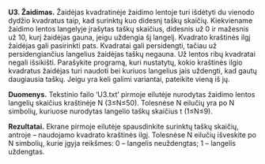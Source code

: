 **U3. Žaidimas.**
Žaidėjas kvadratinėje žaidimo lentoje turi išdėtyti du vienodo dydžio kvadratus taip, kad surinktų kuo
didesnį taškų skaičių. Kiekviename žaidimo lentos langelyje įrašytas taškų skaičius, didesnis už 0 ir mažesnis už 10,
kurį žaidėjas gauna, jeigu uždengia šį langelį. Kvadrato kraštinės ilgį žaidėjas gali pasirinkti pats. Kvadratai gali
persidengti, tačiau už persidengiančius langelius žaidėjas taškų negauna. Už lentos ribų kvadratai negali išsikišti.
Parašykite programą, kuri nustatytų, kokio kraštinės ilgio kvadratus žaidėjas turi naudoti bei kuriuos langelius jais
uždengti, kad gautų daugiausia taškų. Jeigu yra keli galimi variantai, pateikite vieną iš jų.

**Duomenys.** Tekstinio failo ‘U3.txt’ pirmoje eilutėje nurodytas žaidimo lentos
langelių skaičius kraštinėje N (3≤N≤50). Tolesnėse N eilučių yra po N simbolių,
kuriuose nurodytas langelio taškų skaičius t (1≤N≤9).

**Rezultatai.** Ekrane pirmoje eilutėje spausdinkite surinktų taškų skaičių, antroje
– naudojamo kvadrato kraštinės ilgį. Tolesnėse N eilučių išveskite po N
simbolių, kurie įgyja reikšmes: 0 – langelis neuždengtas; 1 – langelis uždengtas.
